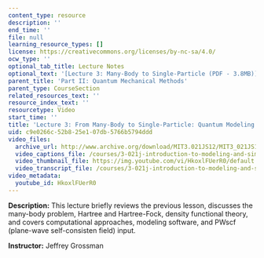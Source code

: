 ```yaml
---
content_type: resource
description: ''
end_time: ''
file: null
learning_resource_types: []
license: https://creativecommons.org/licenses/by-nc-sa/4.0/
ocw_type: ''
optional_tab_title: Lecture Notes
optional_text: '[Lecture 3: Many-Body to Single-Particle (PDF - 3.8MB)](/courses/3-021j-introduction-to-modeling-and-simulation-spring-2012/resources/mit3_021js12_l3)'
parent_title: 'Part II: Quantum Mechanical Methods'
parent_type: CourseSection
related_resources_text: ''
resource_index_text: ''
resourcetype: Video
start_time: ''
title: 'Lecture 3: From Many-Body to Single-Particle: Quantum Modeling of Molecules'
uid: c9e0266c-52b8-25e1-07db-5766b5794ddd
video_files:
  archive_url: http://www.archive.org/download/MIT3.021JS12/MIT3_021JS12_lec03_300k.mp4
  video_captions_file: /courses/3-021j-introduction-to-modeling-and-simulation-spring-2012/ee8e1faab4fb50b786f0c84612fc9b5f_HkoxlFUerR0.vtt
  video_thumbnail_file: https://img.youtube.com/vi/HkoxlFUerR0/default.jpg
  video_transcript_file: /courses/3-021j-introduction-to-modeling-and-simulation-spring-2012/d8165cbfc07bdd171c62ff8bbeac6417_HkoxlFUerR0.pdf
video_metadata:
  youtube_id: HkoxlFUerR0
---
```


**Description:** This lecture briefly reviews the previous lesson, discusses the many-body problem, Hartree and Hartree-Fock, density functional theory, and covers computational approaches, modeling software, and PWscf (plane-wave self-consisten field) input.

**Instructor:** Jeffrey Grossman


